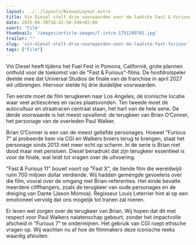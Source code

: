 ```yaml
---
layout: ../../layouts/NieuwsLayout.astro
title: Vin Diesel stelt drie voorwaarden voor de laatste Fast & Furious
date: 2025-06-30T18:42:59.546+02:00
soort: 'Film'
thumbnail: '/images/article-images/l-intro-1751299701.jpg'
trailer: ""
slug: 'vin-diesel-stelt-drie-voorwaarden-voor-de-laatste-fast-furious'
tags: ["Film"]
---
```


Vin Diesel heeft tijdens het Fuel Fest in Pomona, Californië, grote plannen
onthuld voor de toekomst van de "Fast & Furious"-films. De hoofdrolspeler deelde
mee dat Universal Studios de finale van de franchise in april 2027 wil
uitbrengen. Hiervoor stelde hij drie duidelijke voorwaarden.

Ten eerste moet de film terugkeren naar Los Angeles, dé iconische locatie waar
veel actiescènes en races plaatsvonden. Ten tweede moet de autocultuur en
straatracen centraal staan, het hart van de hele serie. De derde voorwaarde is
het meest opvallend: de terugkeer van Brian O’Conner, het personage van de
overleden Paul Walker.

Brian O’Conner is een van de meest geliefde personages. Hoewel "Furious 7" al
probeerde hem via CGI en Walkers broers terug te brengen, staat het personage
sinds 2013 niet meer echt op scherm. In de serie is Brian niet dood maar met
pensioen. Diesel benadrukt dat zijn terugkeer essentieel is voor de finale, wat
leidt tot vragen over de uitvoering.

"Fast & Furious 11" bouwt voort op "Fast X", de tiende film die wereldwijd ruim
700 miljoen dollar verdiende. Wij hadden gemengde gevoelens over die film,
vooral over de omgang met Brian-referenties. Het einde bevatte meerdere
cliffhangers, zoals de terugkeer van oude personages en de dreiging van Dante
(Jason Momoa). Regisseur Louis Leterrier hint al op een emotioneel vervolg dat
ons mogelijk tot tranen zal roeren.

Er leven wel zorgen over de terugkeer van Brian. Wij hopen dat dit met respect
voor Paul Walkers nalatenschap gebeurt, zonder het impactvolle afscheid in
"Furious 7" te ondermijnen. Het gebruik van CGI roept ethische vragen op. Wij
wachten nu af hoe de filmmakers deze iconische reeks waardig afsluiten.